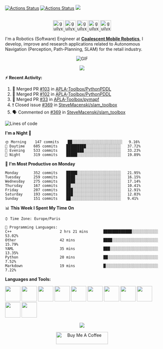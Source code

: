[![Actions Status](https://github.com/guilyx/guilyx/workflows/wakatime-stats/badge.svg)](https://github.com/guilyx/guilyx/actions)
[![Actions Status](https://github.com/guilyx/guilyx/workflows/update-gh-activity/badge.svg)](https://github.com/guilyx/guilyx/actions)
![](https://visitor-badge.glitch.me/badge?page_id=guilyx.guilyx)

<p align="center">
<br/>
<a href="https://twitter.com/spida_rwin">
  <img alt="guilyx | Twitter" width="35px" src="https://image.flaticon.com/icons/svg/2111/2111703.svg" />
</a>
<a href="https://www.linkedin.com/in/erwinlejeune-lkn">
  <img alt="guilyx's LinkdeIN" width="35px" src="https://image.flaticon.com/icons/svg/2111/2111465.svg" />
</a>
<a href="https://www.facebook.com/erwin.lejeune">
  <img alt="guilyx's Facebook" width="35px" src="https://image.flaticon.com/icons/svg/2111/2111342.svg" />
</a>
<a href="https://www.instagram.com/spid_erwin">
  <img alt="guilyx's Instagram" width="35px" src="https://image.flaticon.com/icons/svg/2111/2111421.svg" />
</a>
<a href="https://open.spotify.com/user/11147618695?si=zZFn6uAGRLyoU02lsG50GA">
  <img alt="guilyx's Spotify" width="35px" src="https://image.flaticon.com/icons/svg/2111/2111627.svg" />
</a>
</p>

I'm a Robotics (Software) Engineer at **[Coalescent Mobile Robotics](https://cm-robotics.com)**, I develop, improve and research applications related to Autonomous Navigation (Perception, Path-Planning, SLAM) for the retail industry.

<p align="center">
<img align="center" alt="GIF" src="https://media1.tenor.com/images/1c6140897565e34a4e98f618e220dc0d/tenor.gif?itemid=9358372" />
</p>

<p align="center">
  <img alig src="https://github-profile-trophy.vercel.app/?username=guilyx&column=6&rank=SSS,SS,S,AAA,AA,A,B,C" />
</p>


**:zap: Recent Activity:**

<!--START_SECTION:activity-->
1. 🎉 Merged PR [#103](https://github.com/APLA-Toolbox/PythonPDDL/pull/103) in [APLA-Toolbox/PythonPDDL](https://github.com/APLA-Toolbox/PythonPDDL)
2. 🎉 Merged PR [#102](https://github.com/APLA-Toolbox/PythonPDDL/pull/102) in [APLA-Toolbox/PythonPDDL](https://github.com/APLA-Toolbox/PythonPDDL)
3. 🎉 Merged PR [#33](https://github.com/APLA-Toolbox/pymapf/pull/33) in [APLA-Toolbox/pymapf](https://github.com/APLA-Toolbox/pymapf)
4. ❗️ Closed issue [#369](https://github.com/SteveMacenski/slam_toolbox/issues/369) in [SteveMacenski/slam_toolbox](https://github.com/SteveMacenski/slam_toolbox)
5. 🗣 Commented on [#369](https://github.com/SteveMacenski/slam_toolbox/issues/369) in [SteveMacenski/slam_toolbox](https://github.com/SteveMacenski/slam_toolbox)
<!--END_SECTION:activity-->

<!--START_SECTION:waka-->
![Lines of code](https://img.shields.io/badge/From%20Hello%20World%20I%27ve%20Written-5.0%20million%20lines%20of%20code-blue)

**I'm a Night 🦉** 

```text
🌞 Morning    147 commits    ██░░░░░░░░░░░░░░░░░░░░░░░   9.16% 
🌆 Daytime    605 commits    █████████░░░░░░░░░░░░░░░░   37.72% 
🌃 Evening    533 commits    ████████░░░░░░░░░░░░░░░░░   33.23% 
🌙 Night      319 commits    █████░░░░░░░░░░░░░░░░░░░░   19.89%

```
📅 **I'm Most Productive on Monday** 

```text
Monday       352 commits    █████░░░░░░░░░░░░░░░░░░░░   21.95% 
Tuesday      259 commits    ████░░░░░░░░░░░░░░░░░░░░░   16.15% 
Wednesday    275 commits    ████░░░░░░░░░░░░░░░░░░░░░   17.14% 
Thursday     167 commits    ██░░░░░░░░░░░░░░░░░░░░░░░   10.41% 
Friday       207 commits    ███░░░░░░░░░░░░░░░░░░░░░░   12.91% 
Saturday     193 commits    ███░░░░░░░░░░░░░░░░░░░░░░   12.03% 
Sunday       151 commits    ██░░░░░░░░░░░░░░░░░░░░░░░   9.41%

```


📊 **This Week I Spent My Time On** 

```text
⌚︎ Time Zone: Europe/Paris

💬 Programming Languages: 
C++                      2 hrs 21 mins       █████████████░░░░░░░░░░░░   53.02% 
Other                    42 mins             ████░░░░░░░░░░░░░░░░░░░░░   15.79% 
YAML                     35 mins             ███░░░░░░░░░░░░░░░░░░░░░░   13.35% 
Python                   20 mins             ██░░░░░░░░░░░░░░░░░░░░░░░   7.52% 
Markdown                 19 mins             █░░░░░░░░░░░░░░░░░░░░░░░░   7.22%

```


<!--END_SECTION:waka-->

**Languages and Tools:**  

<code><img height="50" src="https://image.flaticon.com/icons/svg/2861/2861557.svg"></code>
<code><img height="50" src="https://image.flaticon.com/icons/svg/3190/3190604.svg"></code>
<code><img height="50" src="https://image.flaticon.com/icons/svg/2942/2942156.svg"></code>
<code><img height="50" src="https://img.icons8.com/color/48/000000/golang.png"></code>
<code><img height="50" src="https://image.flaticon.com/icons/svg/1628/1628182.svg"></code>
<code><img height="50" src="https://image.flaticon.com/icons/png/512/2085/2085061.png"></code>
<code><img height="50" src="https://image.flaticon.com/icons/svg/2535/2535543.svg"></code>
<code><img height="50" src="https://cdn.icon-icons.com/icons2/1508/PNG/512/matlab_104289.png"></code>
<code><img height="50" src="https://image.flaticon.com/icons/svg/2721/2721297.svg"></code>
<code><img height="50" src="https://image.flaticon.com/icons/svg/752/752605.svg"></code>
<code><img height="50" src="https://image.flaticon.com/icons/svg/1680/1680899.svg"></code>

<p align="center">
<img align="center" src="https://github-readme-stats.vercel.app/api?username=guilyx&show_icons=true&hide_border=true">
</p>

<p align="center">
<a href="https://www.buymeacoffee.com/dq01aOE" target="_blank"><img src="https://cdn.buymeacoffee.com/buttons/default-red.png" alt="Buy Me A Coffee" height="40" width="170" ></a>
</p>
